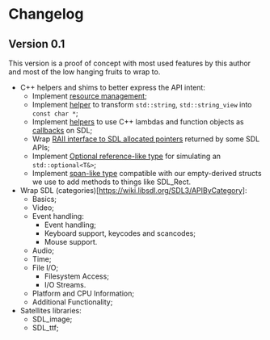 Changelog
=========

## Version 0.1

This version is a proof of concept with most used features by this author and most of the low hanging fruits to wrap to.

- C++ helpers and shims to better express the API intent:
  - Implement [resource management](https://talesm.github.io/SDL3pp/group__CategoryObjectWrapper.html);
  - Implement [helper](https://talesm.github.io/SDL3pp/classSDL_1_1StringParam.html)
    to transform `std::string`, `std::string_view` into `const char *`;
  - Implement [helpers](https://talesm.github.io/SDL3pp/group__CategoryCallbackWrapper.html)
    to use C++ lambdas and function objects as [callbacks](https://talesm.github.io/SDL3pp/callback.html)
    on SDL;
  - Wrap [RAII interface to SDL allocated pointers](https://talesm.github.io/SDL3pp/group__CategoryOwnPtr.html)
    returned by some SDL APIs;
  - Implement [Optional reference-like type](https://talesm.github.io/SDL3pp/classSDL_1_1OptionalRef.html)
    for simulating an `std::optional<T&>`;
  - Implement [span-like type](https://talesm.github.io/SDL3pp/classSDL_1_1SpanRef.html)
    compatible with our empty-derived structs we use to add methods to things
    like SDL_Rect.
- Wrap SDL (categories)[https://wiki.libsdl.org/SDL3/APIByCategory]:
  - Basics;
  - Video;
  - Event handling:
    - Event handling;
    - Keyboard support, keycodes and scancodes;
    - Mouse support.
  - Audio;
  - Time;
  - File I/O;
    - Filesystem Access;
    - I/O Streams.
  - Platform and CPU Information;
  - Additional Functionality;
- Satellites libraries:
  - SDL_image;
  - SDL_ttf;
